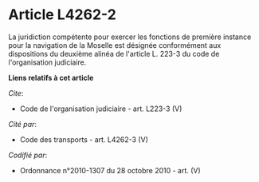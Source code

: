 # Article L4262-2

La juridiction compétente pour exercer les fonctions de première instance pour la navigation de la Moselle est désignée
conformément aux dispositions du deuxième alinéa de l'article L. 223-3 du code de l'organisation judiciaire.

**Liens relatifs à cet article**

_Cite_:

  - Code de l'organisation judiciaire - art. L223-3 (V)

_Cité par_:

  - Code des transports - art. L4262-3 (V)

_Codifié par_:

  - Ordonnance n°2010-1307 du 28 octobre 2010 - art. (V)
